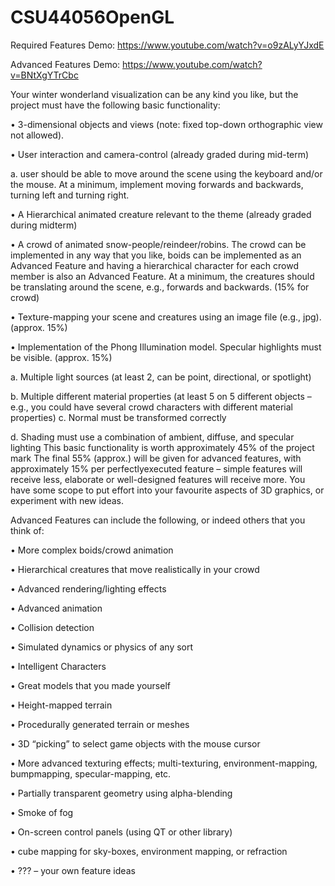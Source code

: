 # CSU44056OpenGL

Required Features Demo: https://www.youtube.com/watch?v=o9zALyYJxdE

Advanced Features Demo: https://www.youtube.com/watch?v=BNtXgYTrCbc 

Your winter wonderland visualization can be any kind you like, but the project must have the
following basic functionality:

• 3-dimensional objects and views (note: fixed top-down orthographic view not allowed).

• User interaction and camera-control (already graded during mid-term)

a. user should be able to move around the scene using the keyboard and/or the
mouse. At a minimum, implement moving forwards and backwards, turning left
and turning right.

• A Hierarchical animated creature relevant to the theme (already graded during midterm)

• A crowd of animated snow-people/reindeer/robins. The crowd can be implemented in
any way that you like, boids can be implemented as an Advanced Feature and having a
hierarchical character for each crowd member is also an Advanced Feature. At a
minimum, the creatures should be translating around the scene, e.g., forwards and
backwards. (15% for crowd)

• Texture-mapping your scene and creatures using an image file (e.g., jpg). (approx. 15%)

• Implementation of the Phong Illumination model. Specular highlights must be visible.
(approx. 15%)

a. Multiple light sources (at least 2, can be point, directional, or spotlight)

b. Multiple different material properties (at least 5 on 5 different objects – e.g.,
you could have several crowd characters with different material properties)
c. Normal must be transformed correctly

d. Shading must use a combination of ambient, diffuse, and specular lighting
This basic functionality is worth approximately 45% of the project mark
The final 55% (approx.) will be given for advanced features, with approximately 15% per perfectlyexecuted feature – simple features will receive less, elaborate or well-designed features will receive
more. You have some scope to put effort into your favourite aspects of 3D graphics, or experiment
with new ideas.

Advanced Features can include the following, or indeed others that you think of:

• More complex boids/crowd animation

• Hierarchical creatures that move realistically in your crowd

• Advanced rendering/lighting effects

• Advanced animation

• Collision detection

• Simulated dynamics or physics of any sort

• Intelligent Characters

• Great models that you made yourself

• Height-mapped terrain

• Procedurally generated terrain or meshes

• 3D “picking” to select game objects with the mouse cursor

• More advanced texturing effects; multi-texturing, environment-mapping, bumpmapping, specular-mapping, etc.

• Partially transparent geometry using alpha-blending

• Smoke of fog

• On-screen control panels (using QT or other library)

• cube mapping for sky-boxes, environment mapping, or refraction

• ??? – your own feature ideas
